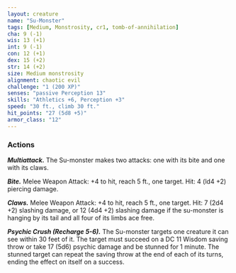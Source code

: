 ```yaml
---
layout: creature
name: "Su-Monster"
tags: [Medium, Monstrosity, cr1, tomb-of-annihilation]
cha: 9 (-1)
wis: 13 (+1)
int: 9 (-1)
con: 12 (+1)
dex: 15 (+2)
str: 14 (+2)
size: Medium monstrosity
alignment: chaotic evil
challenge: "1 (200 XP)"
senses: "passive Perception 13"
skills: "Athletics +6, Perception +3"
speed: "30 ft., climb 30 ft."
hit_points: "27 (5d8 +5)"
armor_class: "12"
---
```


### Actions

***Multiattack.*** The Su-monster makes two attacks: one with its bite and one with its claws.

***Bite.*** Melee Weapon Attack: +4 to hit, reach 5 ft., one target. Hit: 4 (ld4 +2) piercing damage.

***Claws.*** Melee Weapon Attack: +4 to hit, reach 5 ft., one target. Hit: 7 (2d4 +2) slashing damage, or 12 (4d4 +2) slashing damage if the su-monster is hanging by its tail and all four of its limbs ace free.

***Psychic Crush (Recharge 5-6).*** The Su-monster targets one creature it can see within 30 feet of it. The target must succeed on a DC 11 Wisdom saving throw or take 17 (5d6) psychic damage and be stunned for 1 minute. The stunned target can repeat the saving throw at the end of each of its turns, ending the effect on itself on a success.